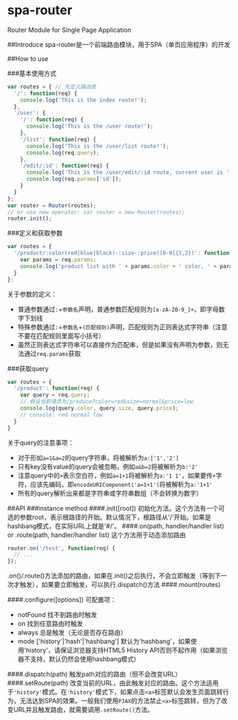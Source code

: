 # spa-router
Router Module for Single Page Application

##Introduce
spa-router是一个前端路由模块，用于SPA（单页应用程序）的开发

##How to use

###基本使用方式
```javascript
var routes = { // 先定义路由表
  '/': function(req) {
    console.log('This is the index route!');
  },
  '/user': {
    '/': function(req) {
      console.log('This is the /user route!');
    },
    '/list': function(req) {
      console.log('This is the /user/list route!');
      console.log(req.query);
    },
    '/edit/:id': function(req) {
      console.log('This is the /user/edit/:id route, current user is ' + req.params.id);
      console.log(req.params['id']);
    }
  }
};
var router = Router(routes);
// or use new operator: var router = new Router(routes);
router.init();
```

###定义和获取参数
```javascript
var routes = {
  '/product/:color(red|blue|black)-:size-:price([0-9]{1,2})': function(req) {
    var params = req.params;
    console.log('product list with ' + params.color + ' color, ' + params.size + ' size and ' + params.price + ' price');
  }
};
```
关于参数的定义：
+ 普通参数通过`:`+`参数名`声明，普通参数匹配规则为`[a-zA-Z0-9_]+`，即字母数字下划线
+ 特殊参数通过`:`+`参数名`+`(匹配规则)`声明，匹配规则为正则表达式字符串（注意不要在匹配规则里面写小括号）
+ 虽然正则表达式字符串可以直接作为匹配串，但是如果没有声明为参数，则无法通过`req.params`获取

###获取query
```javascript
var routes = {
  '/product': function(req) {
    var query = req.query;
    // 假设当前请求为/produce?color=red&size=normal&price=low
    console.log(query.color, query.size, query.price);
    // console: red normal low
  }
}
```
关于query的注意事项：
+ 对于形如`a=1&a=2`的query字符串，将被解析为`a:['1','2']`
+ 只有key没有value的query会被忽略，例如`a&b=2`将被解析为`b:'2'`
+ 注意query中的`+`表示空白符，例如`a=1+1`将被解析为`a:'1 1'`，如果要传`+`字符，应该先编码，即`encodeURIComponent('a=1+1')`将被解析为`a:'1+1'`
+ 所有的query解析出来都是字符串或字符串数组（不会转换为数字）

##API
###instance method
####.init([root])
初始化方法。这个方法有一个可选的参数root，表示根路径的开始。默认情况下，根路径从'/'开始。如果是hashbang模式，在实际URL上就是'#/'。
####.on(path, handler/handler list) or .route(path, handler/handler list)
这个方法用于动态添加路由
```javascript
router.on('/test', function(req) {
  // ...
});
```
.on()/.route()方法添加的路由，如果在.init()之后执行，不会立即触发（等到下一次才触发），如果要立即触发，可以执行.dispatch()方法
####.mount(routes)

####.configure([options])
可配置项：
+ notFound 找不到路由时触发
+ on 找到任意路由时触发
+ always 总是触发（无论是否存在路由）
+ mode ['history'|'hash'|'hashbang'] 默认为'hashbang'，如果使用'history'，请保证浏览器支持HTML5 History API否则不起作用（如果浏览器不支持，默认仍然会使用hashbang模式）

####.dispatch(path)
触发path对应的路由（但不会改变URL）
####.setRoute(path)
改变当前的URL，由此触发对应的路由。这个方法适用于`'history'`模式。在`'history'`模式下，如果点击`<a>`标签默认会发生页面跳转行为，无法达到SPA的效果。一般我们使用`PJAX`的方法禁止`<a>`标签跳转，但为了改变URL并且触发路由，就需要调用`.setRoute()`方法。
